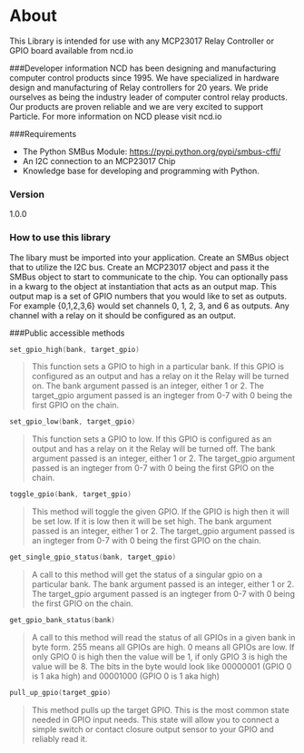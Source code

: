 

# About

This Library is intended for use with any MCP23017 Relay Controller or GPIO board available from ncd.io

###Developer information
NCD has been designing and manufacturing computer control products since 1995.  We have specialized in hardware design and manufacturing of Relay controllers for 20 years.  We pride ourselves as being the industry leader of computer control relay products.  Our products are proven reliable and we are very excited to support Particle.  For more information on NCD please visit ncd.io

###Requirements
- The Python SMBus Module: https://pypi.python.org/pypi/smbus-cffi/
- An I2C connection to an MCP23017 Chip
- Knowledge base for developing and programming with Python.

### Version
1.0.0

### How to use this library

The libary must be imported into your application. Create an SMBus object that to utilize the I2C bus. Create an MCP23017 object and pass it the SMBus object to start to communicate to the chip. You can optionally pass in a kwarg to the object at instantiation that acts as an output map.
This output map is a set of GPIO numbers that you would like to set as outputs. For example {0,1,2,3,6} would set channels
0, 1, 2, 3, and 6 as outputs. Any channel with a relay on it should be configured as an output.

###Public accessible methods
```cpp
set_gpio_high(bank, target_gpio)
```
>This function sets a GPIO to high in a particular bank. If this GPIO is configured as an output and has a relay on it the
>Relay will be turned on. The bank argument passed is an integer, either 1 or 2. The target_gpio argument passed is an
>ingteger from 0-7 with 0 being the first GPIO on the chain.


```cpp
set_gpio_low(bank, target_gpio)
```
>This function sets a GPIO to low. If this GPIO is configured as an output and has a relay on it the
>Relay will be turned off.
>The bank argument passed is an integer, either 1 or 2.
>The target_gpio argument passed is an ingteger from 0-7 with 0 being the first GPIO on the chain.


```cpp
toggle_gpio(bank, target_gpio)
```
>This method will toggle the given GPIO. If the GPIO is high then it will be set low. If it is low then it will be set high.
>The bank argument passed is an integer, either 1 or 2.
>The target_gpio argument passed is an ingteger from 0-7 with 0 being the first GPIO on the chain.


```cpp
get_single_gpio_status(bank, target_gpio)
```
>A call to this method will get the status of a singular gpio on a particular bank.
>The bank argument passed is an integer, either 1 or 2.
>The target_gpio argument passed is an ingteger from 0-7 with 0 being the first GPIO on the chain.


```cpp
get_gpio_bank_status(bank)
```
>A call to this method will read the status of all GPIOs in a given bank in byte form.
>255 means all GPIOs are high. 0 means all GPIOs are low.
>If only GPIO 0 is high then the value will be 1, if only GPIO 3 is high the value will be 8.
>The bits in the byte would look like 00000001 (GPIO 0 is 1 aka high) and 00001000 (GPIO 0 is 1 aka high)


```cpp
pull_up_gpio(target_gpio)
```
>This method pulls up the target GPIO. This is the most common state needed in GPIO input needs. This state will allow you
>to connect a simple switch or contact closure output sensor to your GPIO and reliably read it.
